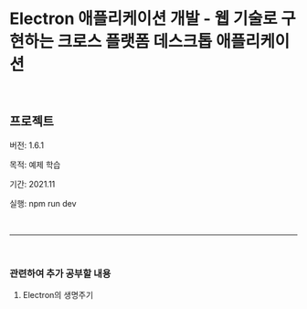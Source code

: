 ﻿# Electron 애플리케이션 개발 - 웹 기술로 구현하는 크로스 플랫폼 데스크톱 애플리케이션


&nbsp;

## 프로젝트
버전: 1.6.1

목적: 예제 학습

기간: 2021.11

실행: npm run dev

&nbsp;

------------
&nbsp;
### 관련하여 추가 공부할 내용
1. Electron의 생명주기
